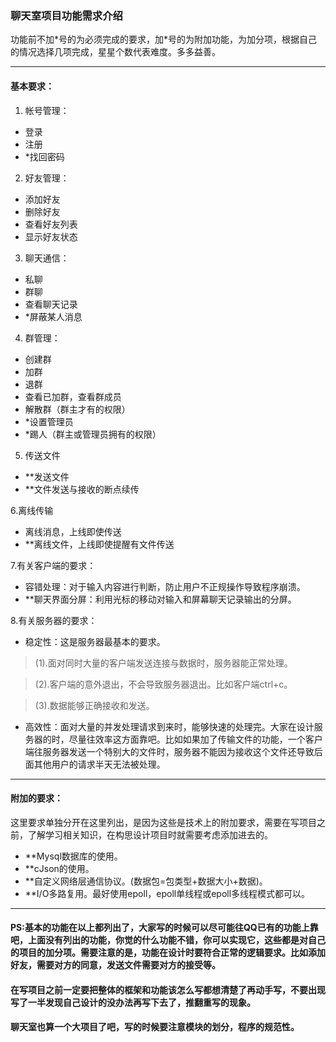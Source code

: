 
### **聊天室项目功能需求介绍**

功能前不加\*号的为必须完成的要求，加\*号的为附加功能，为加分项，根据自己的情况选择几项完成，星星个数代表难度。多多益善。

----------------------------------------------------------------------


#### **基本要求：**
1. 帐号管理：

- 登录
- 注册
- *找回密码
2. 好友管理：
 
 - 添加好友
 - 删除好友
 - 查看好友列表
 - 显示好友状态
3. 聊天通信：

- 私聊
- 群聊
- 查看聊天记录
- *屏蔽某人消息
4. 群管理：

- 创建群
- 加群
- 退群
- 查看已加群，查看群成员
- 解散群（群主才有的权限）
- *设置管理员
- *踢人（群主或管理员拥有的权限） 
5. 传送文件

- **发送文件
- **文件发送与接收的断点续传

6.离线传输

- 离线消息，上线即使传送
- **离线文件，上线即使提醒有文件传送

7.有关客户端的要求：

- 容错处理：对于输入内容进行判断，防止用户不正规操作导致程序崩溃。
- **聊天界面分屏：利用光标的移动对输入和屏幕聊天记录输出的分屏。


8.有关服务器的要求：

- 稳定性：这是服务器最基本的要求。
> (1).面对同时大量的客户端发送连接与数据时，服务器能正常处理。

> (2).客户端的意外退出，不会导致服务器退出。比如客户端ctrl+c。

> (3).数据能够正确接收和发送。

- 高效性：面对大量的并发处理请求到来时，能够快速的处理完。大家在设计服务器的时，尽量往效率这方面靠吧。比如如果加了传输文件的功能，一个客户端往服务器发送一个特别大的文件时，服务器不能因为接收这个文件还导致后面其他用户的请求半天无法被处理。

-----------------------------------------

#### **附加的要求：**
这里要求单独分开在这里列出，是因为这些是技术上的附加要求，需要在写项目之前，了解学习相关知识，在构思设计项目时就需要考虑添加进去的。

- **Mysql数据库的使用。
- **cJson的使用。
- **自定义网络层通信协议。(数据包=包类型+数据大小+数据)。
- **I/O多路复用。最好使用epoll，epoll单线程或epoll多线程模式都可以。

--------------------------------------------

#### PS:基本的功能在以上都列出了，大家写的时候可以尽可能往QQ已有的功能上靠吧，上面没有列出的功能，你觉的什么功能不错，你可以实现它，这些都是对自己的项目的加分项。需要注意的是，功能在设计时要符合正常的逻辑要求。比如添加好友，需要对方的同意，发送文件需要对方的接受等。
#### 在写项目之前一定要把整体的框架和功能该怎么写都想清楚了再动手写，不要出现写了一半发现自己设计的没办法再写下去了，推翻重写的现象。
#### 聊天室也算一个大项目了吧，写的时候要注意模块的划分，程序的规范性。











